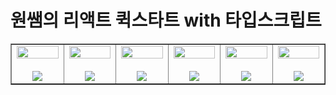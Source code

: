 # 원쌤의 리액트 퀵스타트 with 타입스크립트

<table border>
  <tbody>
    <tr>
      <td align="center" width="200px">
        <img width="100%" src="https://avatars.githubusercontent.com/u/113992260?v=4"  alt=""/><br />
        <br />
        <a href="https://github.com/quokka-eating-carrots">
          <img src="https://img.shields.io/badge/조민정-B5D9AD?style=flat-round&logo=GitHub&logoColor=black"/>
        </a>
      </td>
      <td align="center" width="200px">
        <img width="100%" src="https://avatars.githubusercontent.com/u/106734517?v=4"  alt=""/><br />
        <br/>
        <a href="https://github.com/iziz9">
          <img src="https://img.shields.io/badge/강현주-6B8E23?style=flat-round&logo=GitHub&logoColor=white"/>
        </a>
      </td>
      <td align="center" width="200px">
        <img width="100%" src="https://avatars.githubusercontent.com/u/82831436?v=4"  alt=""/><br />
        <br/>
        <a href="https://github.com/thinkisall">
          <img src="https://img.shields.io/badge/김상현-B0C4DE?style=flat-round&logo=GitHub&logoColor=black"/>
        </a>
      </td>
      <td align="center" width="200px">
        <img width="100%" src="https://avatars.githubusercontent.com/u/114797992?v=4"  alt=""/><br />
        <br/>
        <a href="https://github.com/HyunSooBae">
          <img src="https://img.shields.io/badge/배현수-006400?style=flat-round&logo=GitHub&logoColor=white"/>
        </a>
      </td>
      <td align="center" width="200px">
        <img width="100%" src="https://avatars.githubusercontent.com/u/48847034?v=4"  alt=""/><br />
        <br/>
        <a href="https://github.com/DavidOH77">
          <img src="https://img.shields.io/badge/오혜성-606060?style=flat-round&logo=GitHub&logoColor=white"/>
        </a>
      </td>
      <td align="center" width="200px">
        <img width="100%" src="https://avatars.githubusercontent.com/u/79908684?v=4"  alt=""/><br />
        <br/>
        <a href="https://github.com/Jaeheon-So">
          <img src="https://img.shields.io/badge/소재헌-FF55B6?style=flat-round&logo=GitHub&logoColor=white"/>
        </a>
      </td>
     </tr>
  </tbody>
</table>